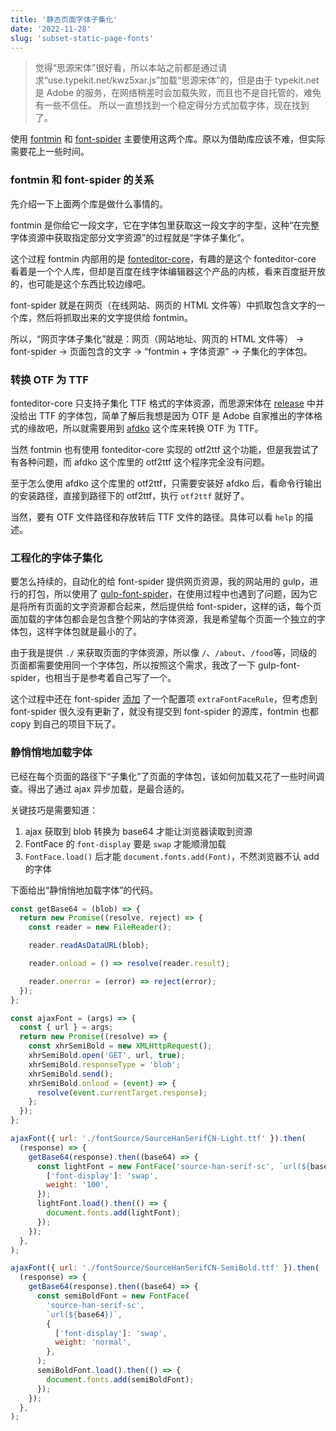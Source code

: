```yaml
---
title: '静态页面字体子集化'
date: '2022-11-28'
slug: 'subset-static-page-fonts'
---
```


> 觉得“思源宋体”很好看，所以本站之前都是通过请求“use.typekit.net/kwz5xar.js”加载“思源宋体”的，但是由于 typekit.net 是 Adobe 的服务，在网络稍差时会加载失败，而且也不是自托管的，难免有一些不信任。
> 所以一直想找到一个稳定得分方式加载字体，现在找到了。

使用 [fontmin](https://github.com/ecomfe/fontmin) 和 [font-spider](https://github.com/aui/font-spider) 主要使用这两个库。原以为借助库应该不难，但实际需要花上一些时间。

### fontmin 和 font-spider 的关系

先介绍一下上面两个库是做什么事情的。

fontmin 是你给它一段文字，它在字体包里获取这一段文字的字型，这种“在完整字体资源中获取指定部分文字资源”的过程就是“字体子集化”。

这个过程 fontmin 内部用的是 [fonteditor-core](https://github.com/kekee000/fonteditor-core)，有趣的是这个 fonteditor-core 看着是一个个人库，但却是百度在线字体编辑器这个产品的内核，看来百度挺开放的，也可能是这个东西比较边缘吧。

font-spider 就是在网页（在线网站、网页的 HTML 文件等）中抓取包含文字的一个库，然后将抓取出来的文字提供给 fontmin。

所以，“网页字体子集化”就是：网页（网站地址、网页的 HTML 文件等） → font-spider → 页面包含的文字 → “fontmin + 字体资源” → 子集化的字体包。

### 转换 OTF 为 TTF

fonteditor-core 只支持子集化 TTF 格式的字体资源，而思源宋体在 [release](https://github.com/adobe-fonts/source-han-serif/releases) 中并没给出 TTF 的字体包，简单了解后我想是因为 OTF 是 Adobe 自家推出的字体格式的缘故吧，所以就需要用到 [afdko](https://github.com/adobe-type-tools/afdko) 这个库来转换 OTF 为 TTF。

当然 fontmin 也有使用 fonteditor-core 实现的 otf2ttf 这个功能，但是我尝试了有各种问题，而 afdko 这个库里的 otf2ttf 这个程序完全没有问题。

至于怎么使用 afdko 这个库里的 otf2ttf，只需要安装好 afdko 后，看命令行输出的安装路径，直接到路径下的 otf2ttf，执行 `otf2ttf` 就好了。

当然，要有 OTF 文件路径和存放转后 TTF 文件的路径。具体可以看 `help` 的描述。

### 工程化的字体子集化

要怎么持续的，自动化的给 font-spider 提供网页资源，我的网站用的 gulp，进行的打包，所以使用了 [gulp-font-spider](https://github.com/aui/gulp-font-spider)，在使用过程中也遇到了问题，因为它是将所有页面的文字资源都合起来，然后提供给 font-spider，这样的话，每个页面加载的字体包都会是包含整个网站的字体资源，我是希望每个页面一个独立的字体包，这样字体包就是最小的了。

由于我是提供 `./` 来获取页面的字体资源，所以像 `/`、`/about`、`/food`等，同级的页面都需要使用同一个字体包，所以按照这个需求，我改了一下 gulp-font-spider，也相当于是参考着自己写了一个。

这个过程中还在 font-spider [添加](https://github.com/zsdycs/lipk.org/commit/9d1ac391d8952c8a10565013cab6ea92aea589b8#diff-d02f29ba76b3d50cbbbc8ad02c73dbce95b20c9c3c7368ec58cd32dcd4eb82c8) 了一个配置项 `extraFontFaceRule`，但考虑到 font-spider 很久没有更新了，就没有提交到 font-spider 的源库，fontmin 也都 copy 到自己的项目下玩了。

### 静悄悄地加载字体

已经在每个页面的路径下“子集化”了页面的字体包，该如何加载又花了一些时间调查。得出了通过 ajax 异步加载，是最合适的。

关键技巧是需要知道：

1. ajax 获取到 blob 转换为 base64 才能让浏览器读取到资源
2. FontFace 的 `font-display` 要是 `swap` 才能顺滑加载
3. `FontFace.load()` 后才能 `document.fonts.add(Font)`，不然浏览器不认 add 的字体

下面给出“静悄悄地加载字体”的代码。

```javaScript
const getBase64 = (blob) => {
  return new Promise((resolve, reject) => {
    const reader = new FileReader();

    reader.readAsDataURL(blob);

    reader.onload = () => resolve(reader.result);

    reader.onerror = (error) => reject(error);
  });
};

const ajaxFont = (args) => {
  const { url } = args;
  return new Promise((resolve) => {
    const xhrSemiBold = new XMLHttpRequest();
    xhrSemiBold.open('GET', url, true);
    xhrSemiBold.responseType = 'blob';
    xhrSemiBold.send();
    xhrSemiBold.onload = (event) => {
      resolve(event.currentTarget.response);
    };
  });
};

ajaxFont({ url: './fontSource/SourceHanSerifCN-Light.ttf' }).then(
  (response) => {
    getBase64(response).then((base64) => {
      const lightFont = new FontFace('source-han-serif-sc', `url(${base64})`, {
        ['font-display']: 'swap',
        weight: '100',
      });
      lightFont.load().then(() => {
        document.fonts.add(lightFont);
      });
    });
  },
);

ajaxFont({ url: './fontSource/SourceHanSerifCN-SemiBold.ttf' }).then(
  (response) => {
    getBase64(response).then((base64) => {
      const semiBoldFont = new FontFace(
        'source-han-serif-sc',
        `url(${base64})`,
        {
          ['font-display']: 'swap',
          weight: 'normal',
        },
      );
      semiBoldFont.load().then(() => {
        document.fonts.add(semiBoldFont);
      });
    });
  },
);
```
